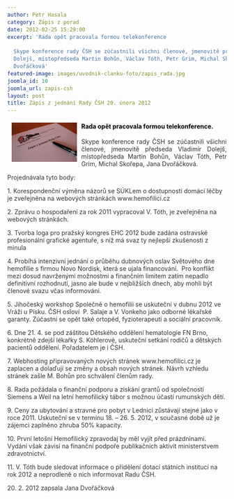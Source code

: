 ```yaml
---
author: Petr Hasala
category: Zápis z porad
date: 2012-02-25 15:29:00
excerpt: 'Rada opět pracovala formou telekonference

  Skype konference rady ČSH se zúčastnili všichni členové, jmenovitě předseda Vladimír
  Dolejš, místopředseda Martin Bohůn, Václav Tóth, Petr Grim, Michal Skořepa, Jana
  Dvořáčková'
featured-image: images/uvodnik-clanku-foto/zapis_rada.jpg
joomla_id: 10
joomla_url: zapis-csh
layout: post
title: Zápis z jednání Rady ČSH 20. února 2012
---
```


<h4><span style="color: #000000;"><img src="images/uvodnik-clanku-foto/zapis_rada.jpg" border="0" width="150" height="90" style="float: left; margin-left: 10px; margin-right: 10px;" />Rada opět pracovala formou telekonference.</span></h4>
<p style="text-align: justify;"><span style="color: #333333;">Skype konference rady ČSH se zúčastnili všichni členové, jmenovitě předseda Vladimír Dolejš, místopředseda Martin Bohůn, Václav Tóth, Petr Grim, Michal Skořepa, Jana Dvořáčková.</span></p>

<p><span style="color: #333333;">Projednávala tyto body: </span></p>
<p><span style="color: #333333;">1. Korespondenční výměna názorů se SÚKLem o dostupnosti domácí léčby je zveřejněna na webových stránkách www.hemofilici.cz</span></p>
<p><span style="color: #333333;">2. Zprávu o hospodaření za rok 2011 vypracoval V. Tóth, je zveřejněna na webových stránkách.</span></p>
<p><span style="color: #333333;">3. Tvorba loga pro pražský kongres EHC 2012 bude zadána ostravské profesionální grafické agentuře, s níž má svaz ty nejlepší zkušenosti z minula</span></p>
<p><span style="color: #333333;">4. Probíhá intenzivní jednání o průběhu dubnových oslav Světového dne hemofilie s firmou Novo Nordisk, která se ujala financování.  Pro konflikt mezi dosud navrženými možnostmi a finančním limitem zatím nepadlo definitivní rozhodnutí, jasno ale bude v nejbližších dnech, aby mohli být členové svazu včas informováni. </span></p>
<p><span style="color: #333333;">5. Jihočeský workshop Společně o hemofilii se uskuteční v dubnu 2012 ve Vráži u Písku. ČSH osloví  P. Salaje a V. Vonkeho jako odborné lékařské garanty. Zúčastní se opět také ortopéd, fyzioterapeuti a sociální pracovník.  </span></p>
<p><span style="color: #333333;">6. Dne 21. 4. se pod záštitou Dětského oddělení hematologie FN Brno, konkrétně zdejší lékařky S. Köhlerové, uskuteční setkání rodičů a dětských pacientů oddělení. Pořadatelem je i ČSH.</span></p>
<p><span style="color: #333333;">7. Webhosting připravovaných nových stránek www.hemofilici.cz je zaplacen a dolaďují se změny a obsah nových stránek. Návrh vzhledu stránek zašle M. Bohůn pro schválení členům rady.</span></p>
<p><span style="color: #333333;">8. Rada požádala o finanční podporu a získání grantů od společností Siemens a Weil na letní hemofilický tábor s možnou účastí rumunských dětí.</span></p>
<p><span style="color: #333333;">9. Ceny za ubytování a stravné pro pobyt v Lednici zůstávají stejné jako v roce 2011. Uskuteční se v termínu 18. – 26. 5. 2012, v současné době už je zájemci zaplněno zhruba 50% kapacity.</span></p>
<p><span style="color: #333333;">10. První letošní Hemofilický zpravodaj by měl vyjít před prázdninami. Vydání však závisí na finanční podpoře publikačních aktivit ministerstvem zdravotnictví.</span></p>
<p><span style="color: #333333;">11. V. Tóth bude sledovat informace o přidělení dotací státních institucí na rok 2012 a neprodleně o nich informovat Radu ČSH.</span></p>
<p><span style="color: #333333;">20. 2. 2012 zapsala Jana Dvořáčková</span></p>